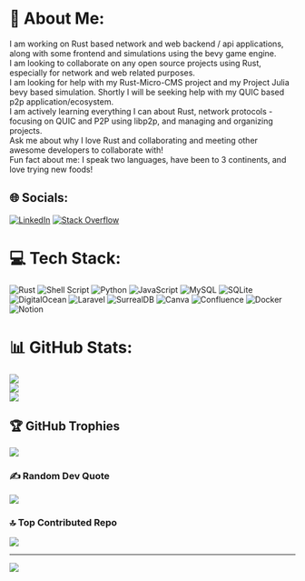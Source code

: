 # 💫 About Me:
I am working on Rust based network and web backend / api applications, along with some frontend and simulations using the bevy game engine.<br>I am looking to collaborate on any open source projects using Rust, especially for network and web related purposes.<br>I am looking for help with my Rust-Micro-CMS project and my Project Julia bevy based simulation. Shortly I will be seeking help with my QUIC based p2p application/ecosystem.<br>I am actively learning everything I can about Rust, network protocols - focusing on QUIC and P2P using libp2p, and managing and organizing projects.<br>Ask me about why I love Rust and collaborating and meeting other awesome developers to collaborate with!<br>Fun fact about me: I speak two languages, have been to 3 continents, and love trying new foods!


## 🌐 Socials:
[![LinkedIn](https://img.shields.io/badge/LinkedIn-%230077B5.svg?logo=linkedin&logoColor=white)](https://linkedin.com/in/https://www.linkedin.com/in/alexander-blood-55960142/) [![Stack Overflow](https://img.shields.io/badge/-Stackoverflow-FE7A16?logo=stack-overflow&logoColor=white)](https://stackoverflow.com/users/alex-blood) 

# 💻 Tech Stack:
![Rust](https://img.shields.io/badge/rust-%23000000.svg?style=for-the-badge&logo=rust&logoColor=white) ![Shell Script](https://img.shields.io/badge/shell_script-%23121011.svg?style=for-the-badge&logo=gnu-bash&logoColor=white) ![Python](https://img.shields.io/badge/python-3670A0?style=for-the-badge&logo=python&logoColor=ffdd54) ![JavaScript](https://img.shields.io/badge/javascript-%23323330.svg?style=for-the-badge&logo=javascript&logoColor=%23F7DF1E) ![MySQL](https://img.shields.io/badge/mysql-%2300000f.svg?style=for-the-badge&logo=mysql&logoColor=white) ![SQLite](https://img.shields.io/badge/sqlite-%2307405e.svg?style=for-the-badge&logo=sqlite&logoColor=white) ![DigitalOcean](https://img.shields.io/badge/DigitalOcean-%230167ff.svg?style=for-the-badge&logo=digitalOcean&logoColor=white) ![Laravel](https://img.shields.io/badge/laravel-%23FF2D20.svg?style=for-the-badge&logo=laravel&logoColor=white) ![SurrealDB](https://img.shields.io/badge/SurrealDB-FF00A0?style=for-the-badge&logo=surrealdb&logoColor=white) ![Canva](https://img.shields.io/badge/Canva-%2300C4CC.svg?style=for-the-badge&logo=Canva&logoColor=white) ![Confluence](https://img.shields.io/badge/confluence-%23172BF4.svg?style=for-the-badge&logo=confluence&logoColor=white) ![Docker](https://img.shields.io/badge/docker-%230db7ed.svg?style=for-the-badge&logo=docker&logoColor=white) ![Notion](https://img.shields.io/badge/Notion-%23000000.svg?style=for-the-badge&logo=notion&logoColor=white)
# 📊 GitHub Stats:
![](https://github-readme-stats.vercel.app/api?username=rpg-alex&theme=dark&hide_border=false&include_all_commits=true&count_private=true)<br/>
![](https://github-readme-streak-stats.herokuapp.com/?user=rpg-alex&theme=dark&hide_border=false)<br/>
![](https://github-readme-stats.vercel.app/api/top-langs/?username=rpg-alex&theme=dark&hide_border=false&include_all_commits=true&count_private=true&layout=compact)

## 🏆 GitHub Trophies
![](https://github-profile-trophy.vercel.app/?username=rpg-alex&theme=radical&no-frame=false&no-bg=true&margin-w=4)

### ✍️ Random Dev Quote
![](https://quotes-github-readme.vercel.app/api?type=horizontal&theme=radical)

### 🔝 Top Contributed Repo
![](https://github-contributor-stats.vercel.app/api?username=rpg-alex&limit=5&theme=dark&combine_all_yearly_contributions=true)

---
[![](https://visitcount.itsvg.in/api?id=rpg-alex&icon=0&color=0)](https://visitcount.itsvg.in)

<!-- Proudly created with GPRM ( https://gprm.itsvg.in ) -->

